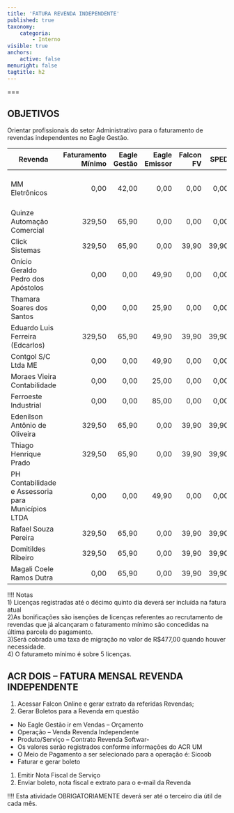 ```yaml
---
title: 'FATURA REVENDA INDEPENDENTE'
published: true
taxonomy:
    categoria:
        - Interno
visible: true
anchors:
    active: false
menuright: false
tagtitle: h2
---
```


===

## OBJETIVOS
Orientar profissionais do setor Administrativo para o faturamento de revendas independentes no Eagle Gestão.

|Revenda|Faturamento Mínimo|Eagle Gestão|Eagle Emissor|Falcon FV|SPED|Vencimento|
|-------|-----------------:|-----------:|------------:|--------:|---:|----------|
|MM Eletrônicos|0,00 |42,00 |0,00 |0,00 |0,00 |Parcelado 4x (Dia 10, 15, 20 e 25)|
|Quinze Automação Comercial|329,50 |65,90 |0,00 |0,00 |0,00 |Dia 10|
|Click Sistemas|329,50 |65,90 |0,00 |39,90 |39,90 |Dia 10|
|Onício Geraldo Pedro dos Apóstolos|0,00 |0,00 |49,90 |0,00 |0,00 |Dia 15|
|Thamara Soares dos Santos|0,00 |0,00 |25,90 |0,00 |0,00 |Dia 25|
|Eduardo Luis Ferreira (Edcarlos)|329,50 |65,90 |49,90 |39,90 |39,90 |Dia 15|
|Contgol S/C Ltda ME|0,00 |0,00 |49,90 |0,00 |0,00 |Dia 15|
|Moraes Vieira Contabilidade|0,00 |0,00 |25,00 |0,00 |0,00 |Dia 10|
|Ferroeste Industrial|0,00 |0,00 |85,00 |0,00 |0,00 |Dia 14|
|Edenilson Antônio de Oliveira|329,50 |65,90 |0,00 |39,90 |39,90 |Dia 15|
|Thiago Henrique Prado|329,50 |65,90 |0,00 |39,90 |39,90 |Dia 10|
|PH Contabilidade e Assessoria para Municípios LTDA|0,00 |0,00 |49,90 |0,00 |0,00 |Dia 10|
|Rafael Souza Pereira|329,50 |65,90 |0,00 |39,90 |39,90 |Dia 10|
|Domitildes Ribeiro|329,50 |65,90 |0,00 |39,90 |39,90 |Dia 10|
|Magali Coele Ramos Dutra|0,00 |65,90 |0,00 |39,90 |39,90 |Dia 10|

!!!! Notas<br>1) Licenças registradas até o décimo quinto dia deverá ser incluída na fatura atual<br>2)As bonificações são isenções de licenças referentes ao recrutamento de revendas que já alcançaram o faturamento mínimo são concedidas na última parcela do pagamento.<br>3)Será cobrada uma taxa de migração no valor de R$477,00 quando houver necessidade.<br>4) O faturameto mínimo é sobre 5 licenças.

## ACR DOIS – FATURA MENSAL REVENDA INDEPENDENTE
1. Acessar Falcon Online e gerar extrato da referidas Revendas;
1. Gerar Boletos para a Revenda em questão
- No Eagle Gestão ir em Vendas – Orçamento 
- Operação – Venda Revenda Independente
- Produto/Serviço – Contrato Revenda Softwar- 
- Os valores serão registrados conforme informações do ACR UM
- O Meio de Pagamento a ser selecionado para a operação é: Sicoob
- Faturar e gerar boleto
1. Emitir Nota Fiscal de Serviço 
1. Enviar boleto, nota fiscal e extrato para o e-mail da Revenda

<!--This is a comment. Comments are not displayed in the browser

## FAIXA DE LICENÇAS
|Qtde|Valor|Total|
|----|-----|-----|
|1| R$ 95,40| R$ 95,40|
|2| R$ 86,73| R$ 173,45|
|3| R$ 78,84| R$ 236,53|
|4| R$ 71,68| R$ 286,70|
|5| R$ 65,16| R$ 325,80|
|25| R$ 59,24| R$ 1.480,90|
|50| R$ 53,85| R$ 2.692,54|
|100| R$ 48,96| R$ 4.895,53|
|200| R$ 44,50| R$ 8.900,96|
|300| R$ 40,46| R$ 12.137,67|
|400| R$ 36,78| R$ 14.712,33|
|500| R$ 33,44| R$ 16.718,56|
|600| R$ 30,40| R$ 18.238,43|
|700| R$ 27,63| R$ 19.343,79|
|800| R$ 25,12| R$ 20.097,44|
|900| R$ 22,84| R$ 20.554,20|
|1000| R$ 20,76| R$ 20.761,82|

-->
!!!! Esta atividade OBRIGATORIAMENTE deverá ser até o terceiro dia útil de cada mês.